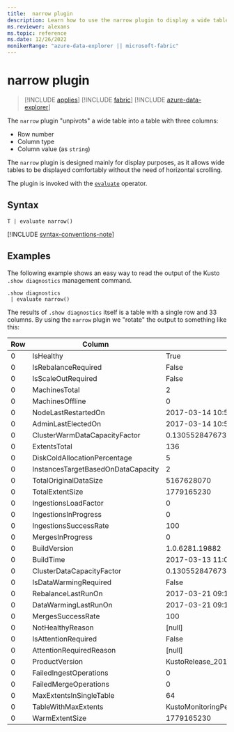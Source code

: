 ```yaml
---
title:  narrow plugin
description: Learn how to use the narrow plugin to display a wide table.
ms.reviewer: alexans
ms.topic: reference
ms.date: 12/26/2022
monikerRange: "azure-data-explorer || microsoft-fabric"
---
```

# narrow plugin

> [!INCLUDE [applies](../includes/applies-to-version/applies.md)] [!INCLUDE [fabric](../includes/applies-to-version/fabric.md)] [!INCLUDE [azure-data-explorer](../includes/applies-to-version/azure-data-explorer.md)] 

The `narrow` plugin "unpivots" a wide table into a table with three columns:

* Row number
* Column type
* Column value (as `string`)

The `narrow` plugin is designed mainly for display purposes, as it allows wide
tables to be displayed comfortably without the need of horizontal scrolling.

The plugin is invoked with the [`evaluate`](evaluate-operator.md) operator.

## Syntax

`T | evaluate narrow()`

[!INCLUDE [syntax-conventions-note](../includes/syntax-conventions-note.md)]

## Examples

The following example shows an easy way to read the output of the Kusto
`.show diagnostics` management command.

```kusto
.show diagnostics
 | evaluate narrow()
```

The results of `.show diagnostics` itself is a table with a single row and
33 columns. By using the `narrow` plugin we "rotate" the output to something
like this:

Row  | Column                              | Value
-----|-------------------------------------|-----------------------------
0    | IsHealthy                           | True
0    | IsRebalanceRequired                 | False
0    | IsScaleOutRequired                  | False
0    | MachinesTotal                       | 2
0    | MachinesOffline                     | 0
0    | NodeLastRestartedOn                 | 2017-03-14 10:59:18.9263023
0    | AdminLastElectedOn                  | 2017-03-14 10:58:41.6741934
0    | ClusterWarmDataCapacityFactor       | 0.130552847673333
0    | ExtentsTotal                        | 136
0    | DiskColdAllocationPercentage        | 5
0    | InstancesTargetBasedOnDataCapacity  | 2
0    | TotalOriginalDataSize               | 5167628070
0    | TotalExtentSize                     | 1779165230
0    | IngestionsLoadFactor                | 0
0    | IngestionsInProgress                | 0
0    | IngestionsSuccessRate               | 100
0    | MergesInProgress                    | 0
0    | BuildVersion                        | 1.0.6281.19882
0    | BuildTime                           | 2017-03-13 11:02:44.0000000
0    | ClusterDataCapacityFactor           | 0.130552847673333
0    | IsDataWarmingRequired               | False
0    | RebalanceLastRunOn                  | 2017-03-21 09:14:53.8523455
0    | DataWarmingLastRunOn                | 2017-03-21 09:19:54.1438800
0    | MergesSuccessRate                   | 100
0    | NotHealthyReason                    | [null]
0    | IsAttentionRequired                 | False
0    | AttentionRequiredReason             | [null]
0    | ProductVersion                      | KustoRelease_2017.03.13.2
0    | FailedIngestOperations              | 0
0    | FailedMergeOperations               | 0
0    | MaxExtentsInSingleTable             | 64
0    | TableWithMaxExtents                 | KustoMonitoringPersistentDatabase.KustoMonitoringTable
0    | WarmExtentSize                      | 1779165230
